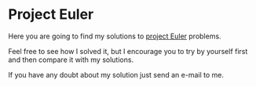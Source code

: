 # Project Euler

Here you are going to find my solutions to [project Euler](https://projecteuler.net) problems.

Feel free to see how I solved it, but I encourage you to try by yourself first and then compare it with my solutions.

If you have any doubt about my solution just send an e-mail to me.
